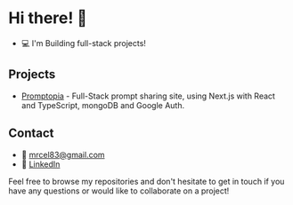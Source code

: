 # Hi there! 👋

- 💻 I'm Building full-stack projects!

## Projects

- [Promptopia](https://promptopia-ai-next-js.vercel.app) - Full-Stack prompt sharing site, using Next.js with React and TypeScript, mongoDB and Google Auth.

## Contact
- 📧 mrcel83@gmail.com
- 💼 [LinkedIn](https://www.linkedin.com/in/marcelo-oliveira-1445b5222/)


Feel free to browse my repositories and don't hesitate to get in touch if you have any questions or would like to collaborate on a project!

